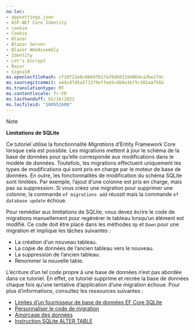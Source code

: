 ```yaml
---
no-loc:
- appsettings.json
- ASP.NET Core Identity
- cookie
- Cookie
- Blazor
- Blazor Server
- Blazor WebAssembly
- Identity
- Let's Encrypt
- Razor
- SignalR
ms.openlocfilehash: cf20722e8c8669fb17af8db032d4064ca2be2f4c
ms.sourcegitcommit: a49c47d5a573379effee5c6b6e36f5c302aa756b
ms.translationtype: MT
ms.contentlocale: fr-FR
ms.lasthandoff: 02/16/2021
ms.locfileid: "100551600"
---
```

> [!NOTE]
> 
> **Limitations de SQLite**
>
> Ce tutoriel utilise la fonctionnalité *Migrations* d’Entity Framework Core lorsque cela est possible. Les migrations mettent à jour le schéma de la base de données pour qu’elle corresponde aux modifications dans le modèle de données. Toutefois, les migrations effectuent uniquement les types de modifications qui sont pris en charge par le moteur de base de données. En outre, les fonctionnalités de modification du schéma SQLite sont limitées. Par exemple, l’ajout d’une colonne est pris en charge, mais pas sa suppression. Si vous créez une migration pour supprimer une colonne, la commande `ef migrations add` réussit mais la commande `ef database update` échoue. 
>
> Pour remédier aux limitations de SQLite, vous devez écrire le code de migrations manuellement pour regénérer le tableau lorsqu’un élément est modifié. Ce code doit être placé dans les méthodes `Up` et `Down` pour une migration et implique les tâches suivantes :
>
> * La création d’un nouveau tableau.
> * La copie de données de l’ancien tableau vers le nouveau.
> * La suppression de l’ancien tableau.
> * Renommer la nouvelle table.
>
> L’écriture d’un tel code propre à une base de données n’est pas abordée dans ce tutoriel. En effet, ce tutoriel supprime et recrée la base de données chaque fois qu’une tentative d’application d’une migration échoue. Pour plus d’informations, consultez les ressources suivantes :
>
> * [Limites d’un fournisseur de base de données EF Core SQLite](/ef/core/providers/sqlite/limitations)
> * [Personnaliser le code de migration](/ef/core/managing-schemas/migrations/#customize-migration-code)
> * [Amorçage des données](/ef/core/modeling/data-seeding)
> * [Instruction SQLite ALTER TABLE](https://sqlite.org/lang_altertable.html)